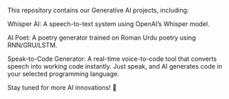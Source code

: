 This repository contains our Generative AI projects, including:

Whisper AI: A speech-to-text system using OpenAI’s Whisper model.

AI Poet: A poetry generator trained on Roman Urdu poetry using RNN/GRU/LSTM.

Speak-to-Code Generator: A real-time voice-to-code tool that converts speech into working code instantly. Just speak, and AI generates code in your selected programming language.


Stay tuned for more AI innovations! 🚀
